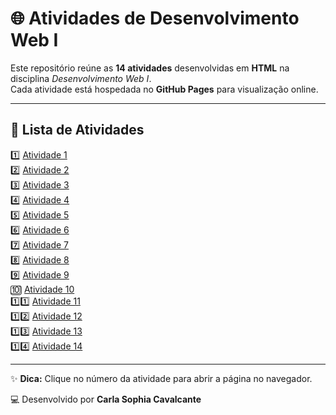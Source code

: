 # 🌐 Atividades de Desenvolvimento Web I  

Este repositório reúne as **14 atividades** desenvolvidas em **HTML** na disciplina *Desenvolvimento Web I*.  
Cada atividade está hospedada no **GitHub Pages** para visualização online.  

---

## 📂 Lista de Atividades  

1️⃣ [Atividade 1](https://bysophi.github.io/atividade1/)  
2️⃣ [Atividade 2](https://bysophi.github.io/atividade2/)  
3️⃣ [Atividade 3](https://bysophi.github.io/atividade3/)  
4️⃣ [Atividade 4](https://bysophi.github.io/atividade4/)  
5️⃣ [Atividade 5](https://bysophi.github.io/atividade5/)  
6️⃣ [Atividade 6](https://bysophi.github.io/atividade6/)  
7️⃣ [Atividade 7](https://bysophi.github.io/atividade7/)  
8️⃣ [Atividade 8](https://bysophi.github.io/atividade8/)  
9️⃣ [Atividade 9](https://bysophi.github.io/atividade9/)  
🔟 [Atividade 10](https://bysophi.github.io/atividade10/)  
1️⃣1️⃣ [Atividade 11](https://bysophi.github.io/atividade11/)  
1️⃣2️⃣ [Atividade 12](https://bysophi.github.io/atividade12/)  
1️⃣3️⃣ [Atividade 13](https://bysophi.github.io/atividade13/)  
1️⃣4️⃣ [Atividade 14](https://bysophi.github.io/atividade14/)  

---

✨ **Dica:** Clique no número da atividade para abrir a página no navegador.  

💻 Desenvolvido por **Carla Sophia Cavalcante**

